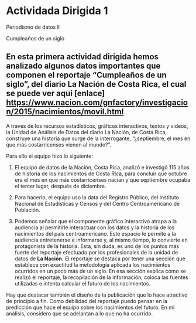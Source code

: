 # Actividada Dirigida 1

Periodismo de datos ll

Cumpleaños de un siglo

## En esta primera actividad dirigida hemos analizado algunos datos importantes que componen el reportaje **“Cumpleaños de un siglo”**, del diario La Nación de Costa Rica, el cual se puede ver aquí [enlace] https://www.nacion.com/gnfactory/investigacion/2015/nacimientos/movil.html 

A través de los recursos estadísticos, gráficos interactivos, textos y videos, la Unidad de Análisis de Datos del diario La Nación, de Costa Rica, construye una historia que surge de la interrogante, “¿septiembre, el mes en que más costarricenses vienen al mundo?”.

Para ello el equipo hizo lo siguiente:

1. El equipo de datos de la Nación, Costa Rica, analizó e investigó 115 años de historia de los nacimientos de Costa Rica, para concluir que octubre era el mes en que más costarricenses nacían y que septiembre ocupaba el tercer lugar, después de diciembre.

2. Para hacerlo, el equipo uso la data del Registro Público, del Instituto Nacional de Estadísticas y Censos y del Centro Centroamericano de Población.

3. Podemos señalar que el componente gráfico interactivo atrapa a la audiencia al permitirle interactuar con los datos y la historia de los nacimientos del país centroamericano. Este espacio le permite a la audiencia entretenerse e informarse y, al mismo tiempo, lo convierte en protagonista de la historia.  Esta, sin duda, es uno de los puntos más fuerte del reportaje efectuado por los profesionales de la unidad de datos de **La Nación.** 
El reportaje se destaca por tener una sección que establece con exactitud la metodología aplicada los nacimientos ocurridos en un poco más de un siglo. 
En esa sección explica cómo se realizó el reportaje, la recopilación de la información, coloca las fuentes utilizadas e intenta calcular el futuro de los nacimientos. 

Hay que destacar también el diseño de la publicación que lo hace atractivo de principio a fin. 
Como debilidad del reportaje puedo pensar en la predicción que hace el equipo sobre los nacimientos del futuro.  En mi análisis, considero que se adelantan a lo que no ha ocurrido. 


